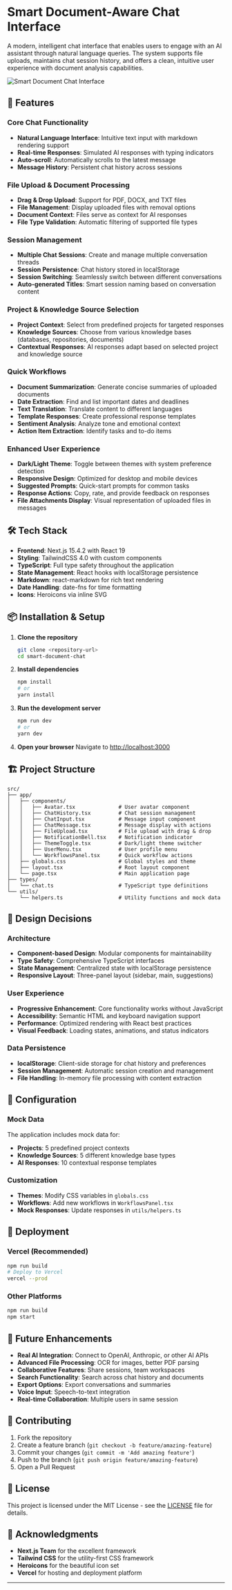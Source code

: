 # Smart Document-Aware Chat Interface

A modern, intelligent chat interface that enables users to engage with an AI assistant through natural language queries. The system supports file uploads, maintains chat session history, and offers a clean, intuitive user experience with document analysis capabilities.

![Smart Document Chat Interface](https://via.placeholder.com/800x400/3B82F6/FFFFFF?text=Smart+Document+Chat+Interface)

## 🚀 Features

### Core Chat Functionality
- **Natural Language Interface**: Intuitive text input with markdown rendering support
- **Real-time Responses**: Simulated AI responses with typing indicators
- **Auto-scroll**: Automatically scrolls to the latest message
- **Message History**: Persistent chat history across sessions

### File Upload & Document Processing
- **Drag & Drop Upload**: Support for PDF, DOCX, and TXT files
- **File Management**: Display uploaded files with removal options
- **Document Context**: Files serve as context for AI responses
- **File Type Validation**: Automatic filtering of supported file types

### Session Management
- **Multiple Chat Sessions**: Create and manage multiple conversation threads
- **Session Persistence**: Chat history stored in localStorage
- **Session Switching**: Seamlessly switch between different conversations
- **Auto-generated Titles**: Smart session naming based on conversation content

### Project & Knowledge Source Selection
- **Project Context**: Select from predefined projects for targeted responses
- **Knowledge Sources**: Choose from various knowledge bases (databases, repositories, documents)
- **Contextual Responses**: AI responses adapt based on selected project and knowledge source

### Quick Workflows
- **Document Summarization**: Generate concise summaries of uploaded documents
- **Date Extraction**: Find and list important dates and deadlines
- **Text Translation**: Translate content to different languages
- **Template Responses**: Create professional response templates
- **Sentiment Analysis**: Analyze tone and emotional context
- **Action Item Extraction**: Identify tasks and to-do items

### Enhanced User Experience
- **Dark/Light Theme**: Toggle between themes with system preference detection
- **Responsive Design**: Optimized for desktop and mobile devices
- **Suggested Prompts**: Quick-start prompts for common tasks
- **Response Actions**: Copy, rate, and provide feedback on responses
- **File Attachments Display**: Visual representation of uploaded files in messages

## 🛠 Tech Stack

- **Frontend**: Next.js 15.4.2 with React 19
- **Styling**: TailwindCSS 4.0 with custom components
- **TypeScript**: Full type safety throughout the application
- **State Management**: React hooks with localStorage persistence
- **Markdown**: react-markdown for rich text rendering
- **Date Handling**: date-fns for time formatting
- **Icons**: Heroicons via inline SVG

## 📦 Installation & Setup

1. **Clone the repository**
   ```bash
   git clone <repository-url>
   cd smart-document-chat
   ```

2. **Install dependencies**
   ```bash
   npm install
   # or
   yarn install
   ```

3. **Run the development server**
   ```bash
   npm run dev
   # or
   yarn dev
   ```

4. **Open your browser**
   Navigate to [http://localhost:3000](http://localhost:3000)

## 🏗 Project Structure

```
src/
├── app/
│   ├── components/
│   │   ├── Avatar.tsx              # User avatar component
│   │   ├── ChatHistory.tsx         # Chat session management
│   │   ├── ChatInput.tsx           # Message input component
│   │   ├── ChatMessage.tsx         # Message display with actions
│   │   ├── FileUpload.tsx          # File upload with drag & drop
│   │   ├── NotificationBell.tsx    # Notification indicator
│   │   ├── ThemeToggle.tsx         # Dark/light theme switcher
│   │   ├── UserMenu.tsx            # User profile menu
│   │   └── WorkflowsPanel.tsx      # Quick workflow actions
│   ├── globals.css                 # Global styles and theme
│   ├── layout.tsx                  # Root layout component
│   └── page.tsx                    # Main application page
├── types/
│   └── chat.ts                     # TypeScript type definitions
└── utils/
    └── helpers.ts                  # Utility functions and mock data
```

## 🎨 Design Decisions

### Architecture
- **Component-based Design**: Modular components for maintainability
- **Type Safety**: Comprehensive TypeScript interfaces
- **State Management**: Centralized state with localStorage persistence
- **Responsive Layout**: Three-panel layout (sidebar, main, suggestions)

### User Experience
- **Progressive Enhancement**: Core functionality works without JavaScript
- **Accessibility**: Semantic HTML and keyboard navigation support
- **Performance**: Optimized rendering with React best practices
- **Visual Feedback**: Loading states, animations, and status indicators

### Data Persistence
- **localStorage**: Client-side storage for chat history and preferences
- **Session Management**: Automatic session creation and management
- **File Handling**: In-memory file processing with content extraction

## 🔧 Configuration

### Mock Data
The application includes mock data for:
- **Projects**: 5 predefined project contexts
- **Knowledge Sources**: 5 different knowledge base types
- **AI Responses**: 10 contextual response templates

### Customization
- **Themes**: Modify CSS variables in `globals.css`
- **Workflows**: Add new workflows in `WorkflowsPanel.tsx`
- **Mock Responses**: Update responses in `utils/helpers.ts`

## 🚀 Deployment

### Vercel (Recommended)
```bash
npm run build
# Deploy to Vercel
vercel --prod
```

### Other Platforms
```bash
npm run build
npm start
```

## 🔮 Future Enhancements

- **Real AI Integration**: Connect to OpenAI, Anthropic, or other AI APIs
- **Advanced File Processing**: OCR for images, better PDF parsing
- **Collaborative Features**: Share sessions, team workspaces
- **Search Functionality**: Search across chat history and documents
- **Export Options**: Export conversations and summaries
- **Voice Input**: Speech-to-text integration
- **Real-time Collaboration**: Multiple users in same session

## 🤝 Contributing

1. Fork the repository
2. Create a feature branch (`git checkout -b feature/amazing-feature`)
3. Commit your changes (`git commit -m 'Add amazing feature'`)
4. Push to the branch (`git push origin feature/amazing-feature`)
5. Open a Pull Request

## 📄 License

This project is licensed under the MIT License - see the [LICENSE](LICENSE) file for details.

## 🙏 Acknowledgments

- **Next.js Team** for the excellent framework
- **Tailwind CSS** for the utility-first CSS framework
- **Heroicons** for the beautiful icon set
- **Vercel** for hosting and deployment platform

---